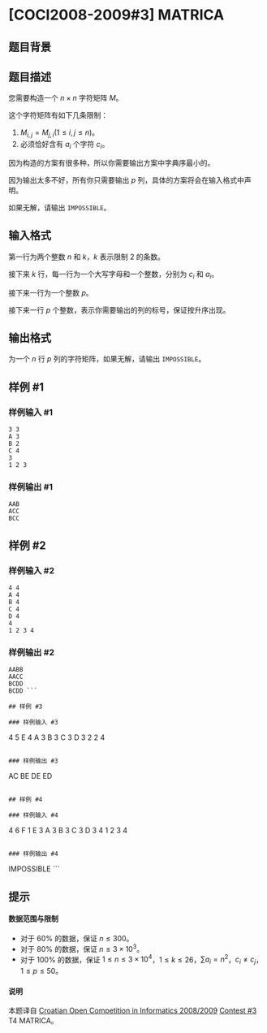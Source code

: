 # [COCI2008-2009#3] MATRICA

## 题目背景



## 题目描述

您需要构造一个 $n\times n$ 字符矩阵 $M$。

这个字符矩阵有如下几条限制：
1. $M_{i,j}=M_{j,i}(1\le i,j\le n)$。
1. 必须恰好含有 $a_i$ 个字符 $c_i$。

因为构造的方案有很多种，所以你需要输出方案中字典序最小的。

因为输出太多不好，所有你只需要输出 $p$ 列，具体的方案将会在输入格式中声明。

如果无解，请输出 `IMPOSSIBLE`。

## 输入格式

第一行为两个整数 $n$ 和 $k$，$k$ 表示限制 $2$ 的条数。

接下来 $k$ 行，每一行为一个大写字母和一个整数，分别为 $c_i$ 和 $a_i$。

接下来一行为一个整数 $p$。

接下来一行 $p$ 个整数，表示你需要输出的列的标号，保证按升序出现。


## 输出格式

为一个 $n$ 行 $p$ 列的字符矩阵，如果无解，请输出 `IMPOSSIBLE`。

## 样例 #1

### 样例输入 #1
```
3 3
A 3
B 2
C 4
3
1 2 3 
```

### 样例输出 #1

```
AAB
ACC
BCC 
```

## 样例 #2

### 样例输入 #2
```
4 4
A 4
B 4
C 4
D 4
4
1 2 3 4 
```

### 样例输出 #2

```
AABB
AACC
BCDD
BCDD ```

## 样例 #3

### 样例输入 #3
```
4 5
E 4
A 3
B 3
C 3
D 3
2
2 4 
```

### 样例输出 #3

```
AC
BE
DE
ED 
```

## 样例 #4

### 样例输入 #4
```
4 6
F 1
E 3
A 3
B 3
C 3
D 3
4
1 2 3 4 
```

### 样例输出 #4

```
IMPOSSIBLE ```

## 提示

#### 数据范围与限制
- 对于 $60\%$ 的数据，保证 $n\le 300$。
- 对于 $80\%$ 的数据，保证 $n\le 3\times 10^3$。
- 对于 $100\%$ 的数据，保证 $1\le n\le 3\times 10^4$，$1\le k\le 26$，$\sum a_i=n^2$，$c_i\neq c_j$，$1\le p\le 50$。

#### 说明
本题译自 [Croatian Open Competition in Informatics 2008/2009](https://hsin.hr/coci/archive/2008_2009) [Contest #3](https://hsin.hr/coci/archive/2008_2009/contest3_tasks.pdf) T4 MATRICA。 
